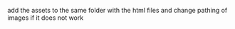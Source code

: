 add the assets to the same folder with the html files and change pathing of images if it does not work
